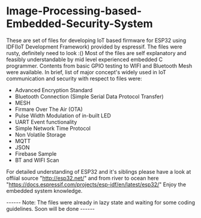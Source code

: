# Image-Processing-based-Embedded-Security-System

These are set of files for developing IoT based firmware for ESP32 using IDF(IoT Development Framework) provided by espressif. The files were rusty, definitely need to look :()
Most of the files are self explanatory and feasibly understandable by mid level experienced embedded C programmer. Contents from basic GPIO testing to WIFI and Bluetooth Mesh were available. 
In brief, list of major concept's widely used in IoT communication and security with respect to files were:<br />
- Advanced Encryption Standard<br />
- Bluetooth Connection (Simple Serial Data Protocol Transfer)<br />
- MESH<br />
- Firmare Over The Air (OTA)<br />
- Pulse Width Modulation of in-built LED<br />
- UART Event functionality<br />
- Simple Network Time Protocol<br />
- Non Volatile Storage<br />
- MQTT <br />
- JSON<br />
- Firebase Sample<br />
- BT and WIFI Scan<br />

For detailed understanding of ESP32 and it's siblings please have a look at offiial source "http://esp32.net/" and from river to ocean here "https://docs.espressif.com/projects/esp-idf/en/latest/esp32/"
Enjoy the embedded system knowledge.




------  Note: The files were already in lazy state and waiting for some coding guidelines. Soon will be done  ------

